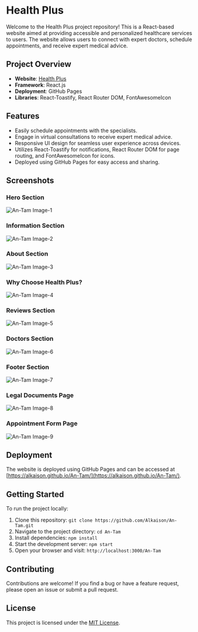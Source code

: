 # Health Plus

Welcome to the Health Plus project repository! This is a React-based website aimed at providing accessible and personalized healthcare services to users. The website allows users to connect with expert doctors, schedule appointments, and receive expert medical advice.

## Project Overview

- **Website**: [Health Plus](https://alkaison.github.io/An-Tam/ "Health Plus")
- **Framework**: React.js
- **Deployment**: GitHub Pages
- **Libraries**: React-Toastify, React Router DOM, FontAwesomeIcon

## Features

- Easily schedule appointments with the specialists.
- Engage in virtual consultations to receive expert medical advice.
- Responsive UI design for seamless user experience across devices.
- Utilizes React-Toastify for notifications, React Router DOM for page routing, and FontAwesomeIcon for icons.
- Deployed using GitHub Pages for easy access and sharing.

## Screenshots

### Hero Section

![An-Tam Image-1](https://i.postimg.cc/0Q4839KN/An-Tam-Image1.png)

### Information Section

![An-Tam Image-2](https://i.postimg.cc/zvRJY4TF/An-Tam-Image2.png)

### About Section

![An-Tam Image-3](https://i.postimg.cc/8zGrwbV0/An-Tam-Image3.png)

### Why Choose Health Plus?

![An-Tam Image-4](https://i.postimg.cc/fknMz5Kn/An-Tam-Image4.png)

### Reviews Section

![An-Tam Image-5](https://i.postimg.cc/xjkHdCRt/An-Tam-Image5.png)

### Doctors Section

![An-Tam Image-6](https://i.postimg.cc/8PM6h0xv/An-Tam-Image6.png)

### Footer Section

![An-Tam Image-7](https://i.postimg.cc/sftWGrHy/An-Tam-Image7.png)

### Legal Documents Page

![An-Tam Image-8](https://i.postimg.cc/FKskXszb/An-Tam-Image8.png)

### Appointment Form Page

![An-Tam Image-9](https://i.postimg.cc/2SxLtBk8/An-Tam-Image9.png)

## Deployment

The website is deployed using GitHub Pages and can be accessed at [https://alkaison.github.io/An-Tam/](https://alkaison.github.io/An-Tam/).

## Getting Started

To run the project locally:

1. Clone this repository: `git clone https://github.com/Alkaison/An-Tam.git`
2. Navigate to the project directory: `cd An-Tam`
3. Install dependencies: `npm install`
4. Start the development server: `npm start`
5. Open your browser and visit: `http://localhost:3000/An-Tam`

## Contributing

Contributions are welcome! If you find a bug or have a feature request, please open an issue or submit a pull request.

## License

This project is licensed under the [MIT License](./LICENSE "Project LICENSE").
